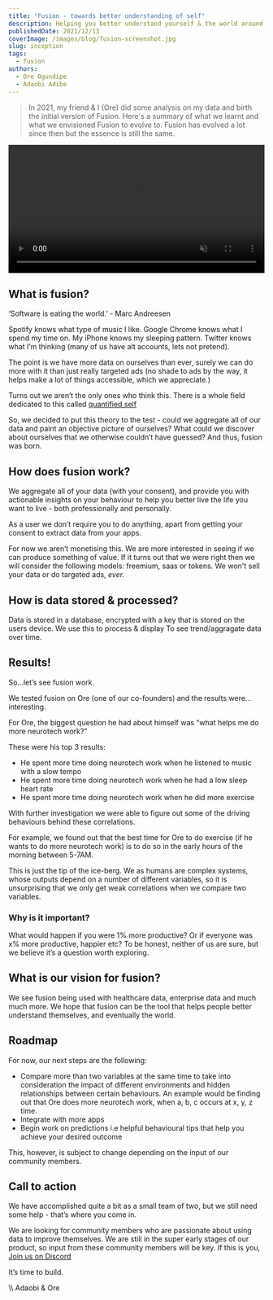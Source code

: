 ```yaml
---
title: "Fusion - towards better understanding of self"
description: Helping you better understand yourself & the world around you. Using the data from apps you use daily!
publishedDate: 2021/12/13
coverImage: /images/blog/fusion-screenshot.jpg
slug: inception
tags:
  - fusion
authors:
  - Ore Ogundipe
  - Adaobi Adibe
---
```


> In 2021, my friend & I (Ore) did some analysis on my data and birth the initial version of Fusion. Here's a summary of what we learnt and what we envisioned Fusion to evolve to. Fusion has evolved a lot since then but the essence is still the same.

<video class="fusion-video" width="100%" autoplay muted>
    <source src="/images/blog/fusion-demo-final.mp4" type="video/mp4">
    Your browser does not support the video tag.
</video>

## What is fusion?

‘Software is eating the world.’ - Marc Andreesen

Spotify knows what type of music I like. Google Chrome knows what I spend my time on. My iPhone knows my sleeping pattern. Twitter knows what I’m thinking (many of us have alt accounts, lets not pretend).

The point is we have more data on ourselves than ever, surely we can do more with it than just really targeted ads (no shade to ads by the way, it helps make a lot of things accessible, which we appreciate.)

Turns out we aren’t the only ones who think this. There is a whole field dedicated to this called [quantified self](https://en.wikipedia.org/wiki/Quantified_self")

So, we decided to put this theory to the test - could we aggregate all of our data and paint an objective picture of ourselves? What could we discover about ourselves that we otherwise couldn’t have guessed? And thus, fusion was born.

## How does fusion work?

We aggregate all of your data (with your consent), and provide you with actionable insights on your behaviour to help you better live the life you want to live - both professionally and personally.

As a user we don’t require you to do anything, apart from getting your consent to extract data from your apps.

For now we aren’t monetising this. We are more interested in seeing if we can produce something of value. If it turns out that we were right then we will consider the following models: freemium, saas or tokens. We won't sell your data or do targeted ads, <em>ever.</em>

## How is data stored & processed?

Data is stored in a database, encrypted with a key that is stored on the users device. We use this to process & display To see trend/aggragate data over time.

## Results!

So...let’s see fusion work.

We tested fusion on Ore (one of our co-founders) and the results were… interesting.

For Ore, the biggest question he had about himself was “what helps me do more neurotech work?”

These were his top 3 results:

- He spent more time doing neurotech work when he listened to music with a slow tempo
- He spent more time doing neurotech work when he had a low sleep heart rate
- He spent more time doing neurotech work when he did more exercise

With further investigation we were able to figure out some of the driving behaviours behind these correlations.

For example, we found out that the best time for Ore to do exercise (if he wants to do more neurotech work) is to do so in the early hours of the morning between 5-7AM.

This is just the tip of the ice-berg. We as humans are complex systems, whose outputs depend on a number of different variables, so it is unsurprising that we only get weak correlations when we compare two variables.

### Why is it important?

What would happen if you were 1% more productive? Or if everyone was x% more productive, happier etc? To be honest, neither of us are sure, but we believe it’s a question worth exploring.

## What is our vision for fusion?

We see fusion being used with healthcare data, enterprise data and much much more. We hope that fusion can be the tool that helps people better understand themselves, and eventually the world.

## Roadmap

For now, our next steps are the following:

- Compare more than two variables at the same time to take into consideration the impact of different environments and hidden relationships between certain behaviours. An example would be finding out that Ore does more neurotech work, when a, b, c occurs at x, y, z time.
- Integrate with more apps
- Begin work on predictions i.e helpful behavioural tips that help you achieve your desired outcome

This, however, is subject to change depending on the input of our community members.

## Call to action

We have accomplished quite a bit as a small team of two, but we still need some help - that’s where you come in.

We are looking for community members who are passionate about using data to improve themselves. We are still in the super early stages of our product, so input from these community members will be key. If this is you, [Join us on Discord](https://discord.gg/nVdMxZFA4n)

It’s time to build.

\\\ Adaobi & Ore

